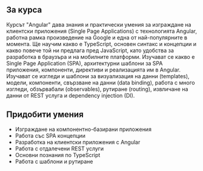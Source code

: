 ## За курса
Курсът "Angular" дава знания и практически умения за изграждане на клиентски приложения (Single Page Applications) с технологията Angular,
работна рамка произведение на Google и една от най-популярните в момента. Ще научим какво е TypeScript, 
основен синтакс и концепции и какво повече той ни предлага пред JavaScript, като удобства за разработка в браузъра и на мобилните платформи. Изучават се какво е Single Page Application (SPA), 
архитектурни шаблони за SPA приложения, компоненти, директиви и реализацията им в Angular. Изучават се изгледи и шаблони за визуализация на данни (templates),
модели, компоненти, свързване на данни (data binding), работа с много изгледи, обзървабали (observables), рутиране (routing), извличане на данни от REST услуга и dependency injection (DI).

## Придобити умения 
- Изграждане на компонентно-базирани приложения
- Работа със SPA концепции
- Разработка на клиентски приложения с Angular
- Работа с отдалечени REST услуги
- Основни познания по TypeScript
- Работа с шаблони и рутиране

